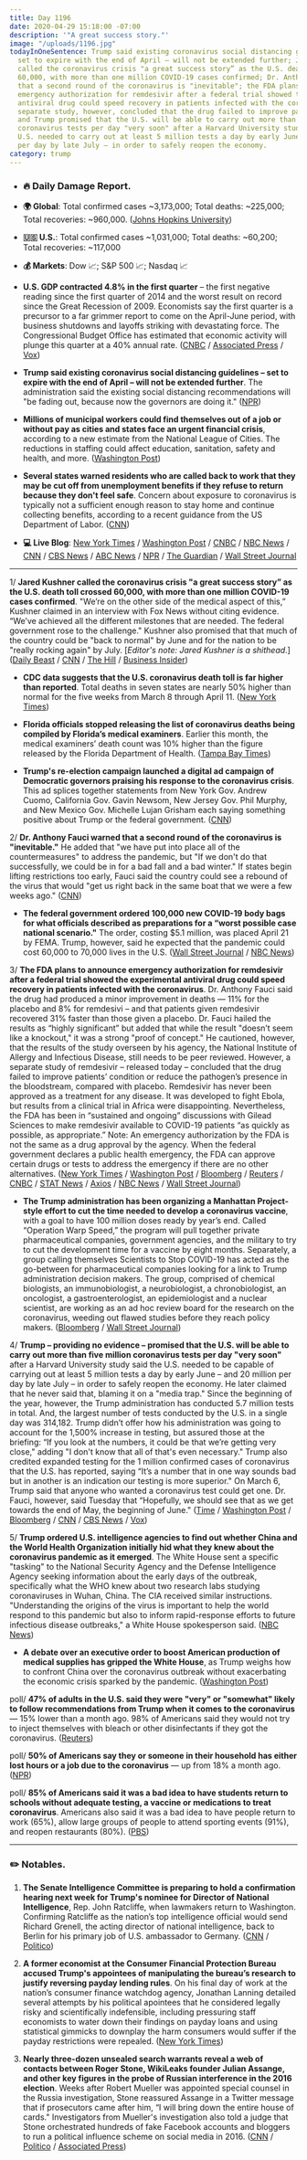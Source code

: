```yaml
---
title: Day 1196
date: 2020-04-29 15:18:00 -07:00
description: '"A great success story."'
image: "/uploads/1196.jpg"
todayInOneSentence: Trump said existing coronavirus social distancing guidelines –
  set to expire with the end of April – will not be extended further; Jared Kushner
  called the coronavirus crisis "a great success story” as the U.S. death toll crossed
  60,000, with more than one million COVID-19 cases confirmed; Dr. Anthony Fauci warned
  that a second round of the coronavirus is "inevitable"; the FDA plans to announce
  emergency authorization for remdesivir after a federal trial showed the experimental
  antiviral drug could speed recovery in patients infected with the coronavirus; a
  separate study, however, concluded that the drug failed to improve patients' condition;
  and Trump promised that the U.S. will be able to carry out more than five million
  coronavirus tests per day "very soon" after a Harvard University study said the
  U.S. needed to carry out at least 5 million tests a day by early June – and 20 million
  per day by late July – in order to safely reopen the economy.
category: trump
---
```


* ### 🔥 Daily Damage Report.

* **🌍 Global**: Total confirmed cases \~3,173,000; Total deaths: \~225,000; Total recoveries: \~960,000. ([Johns Hopkins University](https://coronavirus.jhu.edu/map.html))

* **🇺🇸 U.S.**: Total confirmed cases \~1,031,000; Total deaths: \~60,200; Total recoveries: \~117,000

* **💰 Markets**: Dow 📈; S&P 500 📈; Nasdaq 📈

* **U.S. GDP contracted 4.8% in the first quarter** – the first negative reading since the first quarter of 2014 and the worst result on record since the Great Recession of 2009. Economists say the first quarter is a precursor to a far grimmer report to come on the April-June period, with business shutdowns and layoffs striking with devastating force. The Congressional Budget Office has estimated that economic activity will plunge this quarter at a 40% annual rate. ([CNBC](https://www.cnbc.com/2020/04/29/us-gdp-q1-2020-first-reading.html) / [Associated Press](https://apnews.com/e0d04987133c2f48992b98ace0a1e846) / [Vox](https://www.vox.com/2020/4/29/21241027/q1-gdp-report-coronavirus-recession))

* **Trump said existing coronavirus social distancing guidelines – set to expire with the end of April – will not be extended further**. The administration said the existing social distancing recommendations will "be fading out, because now the governors are doing it." ([NPR](https://www.npr.org/sections/coronavirus-live-updates/2020/04/29/848025672/white-houses-social-distancing-guidelines-will-be-fading-out-trump-says))

* **Millions of municipal workers could find themselves out of a job or without pay as cities and states face an urgent financial crisis**, according to a new estimate from the National League of Cities. The reductions in staffing could affect education, sanitation, safety and health, and more. ([Washington Post](https://www.washingtonpost.com/business/2020/04/29/cities-states-layoffs-furloughs-coronavirus/))

* **Several states warned residents who are called back to work that they may be cut off from unemployment benefits if they refuse to return because they don't feel safe**. Concern about exposure to coronavirus is typically not a sufficient enough reason to stay home and continue collecting benefits, according to a recent guidance from the US Department of Labor. ([CNN](https://www.cnn.com/2020/04/29/politics/states-reopening-unemployment-benefits/index.html))

* **💻 Live Blog**: [New York Times](https://www.nytimes.com/2020/04/29/us/coronavirus-usa-cases-deaths.html) / [Washington Post](https://www.washingtonpost.com/world/2020/04/29/coronavirus-latest-news/) / [CNBC](https://www.cnbc.com/2020/04/29/coronavirus-latest-updates.html) / [NBC News](https://www.nbcnews.com/health/health-news/live-blog/2020-04-29-coronavirus-news-n1195006) / [CNN](https://www.cnn.com/us/live-news/us-coronavirus-update-04-29-20/index.html) / [CBS News](https://www.cbsnews.com/live-updates/coronavirus-live-updates-2020-04-29/) / [ABC News](https://abcnews.go.com/Health/coronavirus-updates-us-federal-inmate-dies-covid-19/story?id=70399771) / [NPR](https://www.npr.org/sections/coronavirus-live-updates) / [The Guardian](https://www.theguardian.com/world/live/2020/apr/29/coronavirus-us-economy-covid-19-donald-trump-live) / [Wall Street Journal](https://www.wsj.com/livecoverage/latest-updates/coronavirus?mod=theme_coronavirus-ribbon)

---

1/ **Jared Kushner called the coronavirus crisis "a great success story” as the U.S. death toll crossed 60,000, with more than one million COVID-19 cases confirmed**. "We’re on the other side of the medical aspect of this,” Kushner claimed in an interview with Fox News without citing evidence. “We’ve achieved all the different milestones that are needed. The federal government rose to the challenge." Kushner also promised that that much of the country could be "back to normal" by June and for the nation to be "really rocking again" by July. \[*Editor's note: Jared Kushner is a shithead*.\] ([Daily Beast](https://www.thedailybeast.com/jared-kushner-calls-coronavirus-response-a-great-success-story-as-death-toll-nears-60000?ref=home) / [CNN](https://www.cnn.com/2020/04/29/politics/jared-kushner-coronavirus-success-story/index.html) / [The Hill](https://thehill.com/homenews/administration/495212-kushner-predicts-much-of-the-country-will-be-back-to-normal-in-june) / [Business Insider](https://www.businessinsider.com/jared-kushner-coronavirus-great-success-story-rocking-july-reopen-economy-2020-4))

* **CDC data suggests that the U.S. coronavirus death toll is far higher than reported**. Total deaths in seven states are nearly 50% higher than normal for the five weeks from March 8 through April 11. ([New York Times](https://www.nytimes.com/interactive/2020/04/28/us/coronavirus-death-toll-total.html))

* **Florida officials stopped releasing the list of coronavirus deaths being compiled by Florida’s medical examiners**. Earlier this month, the medical examiners’ death count was 10% higher than the figure released by the Florida Department of Health. ([Tampa Bay Times](https://www.tampabay.com/news/health/2020/04/29/florida-medical-examiners-were-releasing-coronavirus-death-data-the-state-made-them-stop/))

* **Trump's re-election campaign launched a digital ad campaign of Democratic governors praising his response to the coronavirus crisis**. This ad splices together statements from New York Gov. Andrew Cuomo, California Gov. Gavin Newsom, New Jersey Gov. Phil Murphy, and New Mexico Gov. Michelle Lujan Grisham  each saying something positive about Trump or the federal government. ([CNN](https://www.cnn.com/2020/04/29/politics/trump-campaign-digital-ad-coronavirus/index.html))

2/ **Dr. Anthony Fauci warned that a second round of the coronavirus is "inevitable."** He added that "we have put into place all of the countermeasures" to address the pandemic, but "If we don't do that successfully, we could be in for a bad fall and a bad winter." If states begin lifting restrictions too early, Fauci said the country could see a rebound of the virus that would "get us right back in the same boat that we were a few weeks ago." ([CNN](https://www.cnn.com/2020/04/29/health/us-coronavirus-wednesday/index.html))

* **The federal government ordered 100,000 new COVID-19 body bags for what officials described as preparations for a “worst possible case national scenario."** The order, costing $5.1 million, was placed April 21 by FEMA. Trump, however, said he expected that the pandemic could cost 60,000 to 70,000 lives in the U.S. ([Wall Street Journal](https://www.wsj.com/articles/u-s-buys-more-body-bags-preparing-for-worst-case-cornavirus-scenario-11588172780) / [NBC News](https://www.nbcnews.com/politics/white-house/while-trump-minimizes-toll-government-orders-100-000-new-body-n1197316))

3/ **The FDA plans to announce emergency authorization for remdesivir after a federal trial showed the experimental antiviral drug could speed recovery in patients infected with the coronavirus**. Dr. Anthony Fauci said the drug had produced a minor improvement in deaths — 11% for the placebo and 8% for remdesivi – and that patients given remdesivir recovered 31% faster than those given a placebo. Dr. Fauci hailed the results as “highly significant” but added that while the result "doesn’t seem like a knockout," it was a strong "proof of concept." He cautioned, however, that the results of the study overseen by his agency, the National Institute of Allergy and Infectious Disease, still needs to be peer reviewed. However, a separate study of remdesivir – released today – concluded that the drug failed to improve patients’ condition or reduce the pathogen’s presence in the bloodstream, compared with placebo. Remdesivir has never been approved as a treatment for any disease. It was developed to fight Ebola, but results from a clinical trial in Africa were disappointing. Nevertheless, the FDA has been in “sustained and ongoing” discussions with Gilead Sciences to make remdesivir available to COVID-19 patients “as quickly as possible, as appropriate.” Note: An emergency authorization by the FDA is not the same as a drug approval by the agency. When the federal government declares a public health emergency, the FDA can approve certain drugs or tests to address the emergency if there are no other alternatives. ([New York Times](https://www.nytimes.com/2020/04/29/health/gilead-remdesivir-coronavirus.html?action=click&module=Spotlight&pgtype=Homepage) / [Washington Post](https://www.washingtonpost.com/business/2020/04/29/gilead-says-positive-results-coronavirus-drug-remdesivir-will-be-released-by-nih/) / [Bloomberg](https://www.bloomberg.com/news/articles/2020-04-29/gilead-remdesivir-trial-for-covid-19-has-met-primary-endpoint?sref=MIBMEEoj) / [Reuters](https://www.reuters.com/article/us-health-coronavirus-gilead-remdesivir/gilead-says-remdesivir-shows-improvement-in-covid-19-patients-when-used-early-idUSKBN22B1T9) / [CNBC](https://www.cnbc.com/2020/04/29/gilead-reports-positive-data-on-remdesivir-coronavirus-drug-trial.html) / [STAT News](https://www.statnews.com/2020/04/29/gilead-says-critical-study-of-covid-19-drug-shows-patients-are-responding-to-treatment/) / [Axios](https://www.axios.com/gileads-remdesivir-clinical-trials-nih-4644e623-e4d6-4181-bdaa-c35281374e93.html) / [NBC News](https://www.nbcnews.com/health/health-news/coronavirus-drug-remdesivir-shows-promise-large-trial-n1195171) / [Wall Street Journal](https://www.wsj.com/articles/gilead-says-remdesivir-as-effective-treating-severe-covid-19-in-shorter-period-11588166509?mod=hp_lead_pos4))

* **The Trump administration has been organizing a Manhattan Project-style effort to cut the time needed to develop a coronavirus vaccine**, with a goal to have 100 million doses ready by year’s end. Called “Operation Warp Speed,” the program will pull together private pharmaceutical companies, government agencies, and the military to try to cut the development time for a vaccine by eight months. Separately, a group calling themselves Scientists to Stop COVID-19 has acted as the go-between for pharmaceutical companies looking for a link to Trump administration decision makers. The group, comprised of chemical biologists, an immunobiologist, a neurobiologist, a chronobiologist, an oncologist, a gastroenterologist, an epidemiologist and a nuclear scientist, are working as an ad hoc review board for the research on the coronavirus, weeding out flawed studies before they reach policy makers. ([Bloomberg](https://www.bloomberg.com/news/articles/2020-04-29/trump-s-operation-warp-speed-aims-to-rush-coronavirus-vaccine?sref=MIBMEEoj) / [Wall Street Journal](https://www.wsj.com/articles/the-secret-group-of-scientists-and-billionaires-pushing-trump-on-a-covid-19-plan-11587998993))

4/ **Trump – providing no evidence – promised that the U.S. will be able to carry out more than five million coronavirus tests per day "very soon"** after a Harvard University study said the U.S. needed to be capable of carrying out at least 5 million tests a day by early June – and 20 million per day by late July – in order to safely reopen the economy. He later claimed that he never said that, blaming it on a "media trap." Since the beginning of the year, however, the Trump administration has conducted 5.7 million tests in total. And, the largest number of tests conducted by the U.S. in a single day was 314,182. Trump didn’t offer how his administration was going to account for the 1,500% increase in testing, but assured those at the briefing: “If you look at the numbers, it could be that we’re getting very close," adding "I don't know that all of that's even necessary." Trump also credited expanded testing for the 1 million confirmed cases of coronavirus that the U.S. has reported, saying “It’s a number that in one way sounds bad but in another is an indication our testing is more superior." On March 6, Trump said that anyone who wanted a coronavirus test could get one. Dr. Fauci, however, said Tuesday that “Hopefully, we should see that as we get towards the end of May, the beginning of June." ([Time](https://time.com/5828843/trump-coronavirus-testing-giroir/) / [Washington Post](https://www.washingtonpost.com/politics/2020/04/29/fauci-coronavirus-tests-month-away/) / [Bloomberg](https://www.bloomberg.com/news/articles/2020-04-29/trump-credits-testing-for-u-s-surpassing-1-million-virus-cases?sref=MIBMEEoj) / [CNN](https://www.cnn.com/2020/04/29/politics/donald-trump-coronavirus-messaging/index.html) / [CBS News](https://www.cbsnews.com/news/trump-backtracks-5-million-tests-day/) / [Vox](https://www.vox.com/2020/4/29/21241120/trump-us-coronavirus-testing-problem))

5/ **Trump ordered U.S. intelligence agencies to find out whether China and the World Health Organization initially hid what they knew about the coronavirus pandemic as it emerged**. The White House sent a specific "tasking" to the National Security Agency and the Defense Intelligence Agency seeking information about the early days of the outbreak, specifically what the WHO knew about two research labs studying coronaviruses in Wuhan, China. The CIA received similar instructions. "Understanding the origins of the virus is important to help the world respond to this pandemic but also to inform rapid-response efforts to future infectious disease outbreaks," a White House spokesperson said. ([NBC News](https://www.nbcnews.com/politics/national-security/trump-administration-asks-intelligence-agencies-find-out-whether-china-who-n1194451))

* **A debate over an executive order to boost American production of medical supplies has gripped the White House**, as Trump weighs how to confront China over the coronavirus outbreak without exacerbating the economic crisis sparked by the pandemic. ([Washington Post](https://www.washingtonpost.com/business/2020/04/29/white-house-aides-torn-over-trade-hawks-proposal-president-trump-weighs-action-china/))

poll/ **47% of adults in the U.S. said they were "very" or "somewhat" likely to follow recommendations from Trump when it comes to the coronavirus** — 15% lower than a month ago. 98% of Americans said they would not try to inject themselves with bleach or other disinfectants if they got the coronavirus. ([Reuters](https://www.reuters.com/article/us-usa-election-poll-idUSKCN22A3CK))

poll/ **50% of Americans say they or someone in their household has either lost hours or a job due to the coronavirus** — up from 18% a month ago. ([NPR](https://www.npr.org/2020/04/29/847517729/poll-half-of-americans-financially-affected-by-coronavirus))

poll/ **85% of Americans said it was a bad idea to have students return to schools without adequate testing, a vaccine or medications to treat coronavirus**. Americans also said it was a bad idea to have people return to work (65%), allow large groups of people to attend sporting events (91%), and reopen restaurants (80%). ([PBS](https://www.pbs.org/newshour/politics/despite-widespread-economic-hardship-most-americans-not-ready-to-reopen-poll-says))

---

### ✏️ Notables.

1. **The Senate Intelligence Committee is preparing to hold a confirmation hearing next week for Trump's nominee for Director of National Intelligence**, Rep. John Ratcliffe, when lawmakers return to Washington. Confirming Ratcliffe as the nation’s top intelligence official would send Richard Grenell, the acting director of national intelligence, back to Berlin for his primary job of U.S. ambassador to Germany. ([CNN](https://www.cnn.com/2020/04/29/politics/ratcliffe-dni-confirmation-hearing/index.html) / [Politico](https://www.politico.com/news/2020/04/29/senate-john-ratcliffe-confirmation-hearing-221368))

2. **A former economist at the Consumer Financial Protection Bureau accused Trump's appointees of manipulating the bureau’s research to justify reversing payday lending rules**. On his final day of work at the nation’s consumer finance watchdog agency, Jonathan Lanning detailed several attempts by his political apointees that he considered legally risky and scientifically indefensible, including pressuring staff economists to water down their findings on payday loans and using statistical gimmicks to downplay the harm consumers would suffer if the payday restrictions were repealed. ([New York Times](https://www.nytimes.com/2020/04/29/business/cfpb-payday-loans-rules.html))

3. **Nearly three-dozen unsealed search warrants reveal a web of contacts between Roger Stone, WikiLeaks founder Julian Assange, and other key figures in the probe of Russian interference in the 2016 election**. Weeks after Robert Mueller was appointed special counsel in the Russia investigation, Stone reassured Assange in a Twitter message that if prosecutors came after him, “I will bring down the entire house of cards." Investigators from Mueller's investigation also told a judge that Stone orchestrated hundreds of fake Facebook accounts and bloggers to run a political influence scheme on social media in 2016. ([CNN](https://www.cnn.com/2020/04/28/politics/doj-roger-stone-warrants-lawsuit/) / [Politico](https://www.politico.com/news/2020/04/28/roger-stone-search-warrants-assange-219908) / [Associated Press](https://apnews.com/ce9a4541f903109079900528d9f0a9e7))
